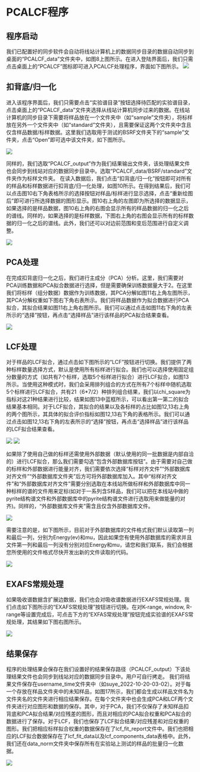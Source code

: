 # PCALCF程序

## 程序启动
我们已配置好的同步软件会自动将线站计算机上的数据同步目录的数据自动同步到桌面的“PCALCF_data”文件夹中，如图8上图所示。在进入登陆界面后，我们只需点击桌面上的“PCALCF”图标即可进入PCALCF处理程序，界面如下图所示。
<img src="../images/launch_xaspca.png" />

## 扣背底/归一化
进入该程序界面后，我们只需要点击“实验谱目录”按钮选择待匹配的实验谱目录，点击桌面上的“PCALCF_data”文件夹选择从线站计算机同步过来的数据。在线站计算机的同步目录下需要将样品放在一个文件夹中（如“sample”文件夹），将标样放在另外一个文件夹中（如“standard”文件夹），且需要保证这两个文件夹中含且仅含样品数据/标样数据。这里我们选取用于测试的BSRF文件夹下的“sample”文件夹，点击“Open”即可选中该文件夹，如下图所示。

<img src="../images/dataselect_pca.png" />

同样的，我们选取“PCALCF_output”作为我们结果输出文件夹，该处理结果文件也会同步到线站对应的数据同步目录中。选取“PCALCF_data/BSRF/standard”文件夹作为标样文件夹。
在读入数据后，我们点击“扣背底/归一化”按钮即可对所有的样品和标样数据进行扣背底/归一化处理，如图10所示。在得到结果后，我们可以点击图10右下角表格所示的选择按钮对样品/标样进行显示选择，点击“重新绘图后”即可进行所选择数据的图形显示。图10右上角的左图即为所选择的数据显示，如果选择的是样品数据，图10右上角的右图会显示所有的样品数据的归一化之后的谱线。同样的，如果选择的是标样数据，下图右上角的右图会显示所有的标样数据的归一化之后的谱线。此外，我们还可以对边前范围和变后范围进行自定义调整。

<img src="../images/workflow_xaspcanor.png" />

## PCA处理
在完成扣背底归一化之后，我们进行主成分（PCA）分析。这里，我们需要对PCA训练数据和PCA拟合数据进行选择，但是需要确保训练数据量大于2。在这里我们将标样（组分数据）数据作为训练数据，其PCA分解如图11右上角左图所示，其PCA分解权重如下图右下角右表所示。我们将样品数据作为拟合数据进行PCA拟合，其拟合结果如图11右上角右图所示。我们可以通过点击如图11右下角的左表所示的“选择”按钮，再点击“选择样品”进行该样品的PCA拟合结果查看。


<img src="../images/workflow_xaspca.png" />

## LCF处理
对于样品的LCF拟合，通过点击如下图所示的“LCF”按钮进行切换。我们提供了两种标样数量选择方式，默认是使用所有标样进行拟合。我们也可以选择使用固定组分数量的方式（如共有7个标样，选取5个标样进行拟合）进行LCF拟合，如图13所示。当使用这种模式时，我们会采用排列组合的方式在所有7个标样中随机选取5个标样进行LCF拟合，共有21（6*7/2）种排列组合结果，我们以chi_square为指标对这21种结果进行比较，结果如图13中蓝框所示，可以看出第一第二的拟合结果基本相同。对于LCF拟合，其拟合的结果以及各标样的占比如图12,13右上角的两个图所示，其具体的拟合评价指标如图12,13右下角的表格所示。我们可以通过点击如图12,13右下角的左表所示的“选择”按钮，再点击“选择样品”进行该样品的LCF拟合结果查看。

<img src="../images/workflow_xaslcfall.png" />


<img src="../images/workflow_xaslcfspec.png" />

如果除了使用自己做的标样还需使用外部数据（默认使用的同一批数据是内部自洽的）进行LCF拟合，那么我们需要勾选“包含外部数据库按钮”。由于需要对自己做的标样和外部数据进行能量对齐，我们需要依次选择“标样对齐文件”“外部数据库对齐文件”“外部数据库文件夹”后方可将外部数据库加入。其中“标样对齐文件”和“外部数据库对齐文件”需要分别选取在本线站所做标样和外部数据库中同一种标样的谱的文件用来定标(如对于一系列含S样品，我们可以把在本线站中做的pyrite结构谱文件和外部数据库中的pyrite结构谱文件进行选取用来做能量的对齐)。同样的，“外部数据库文件夹”需含且仅含外部数据库文件。

<img src="../images/workflow_xaslcfexternal.png" />


需要注意的是，如下图所示，目前对于外部数据库的文件格式我们默认读取第一列和最后一列，分别为Energy(ev)和mu，因此如果您有使用外部数据库的需求并且文件第一列和最后一列没有分别对应Energy和mu，请您和我们联系，我们会根据您所使用的文件格式尽快开发出新的文件读取的代码。

<img src="../images/workflow_xaslcfexternalformat.png" />


## EXAFS常规处理
如果吸收谱数据含扩展边数据，我们也会对吸收谱数据进行EXAFS常规处理。我们点击如下图所示的“EXAFS常规处理”按钮进行切换。在对K-range, window, R-range等设置完成后，可点击下方的“EXFAS常规处理”按钮完成实验谱的EXAFS常规处理，其结果如下图右图所示。

<img src="../images/workflow_xaslcfeafs.png" />


## 结果保存
程序的处理结果会保存在我们设置好的结果保存路径（PCALCF_output）下该处理结果文件也会同步到线站对应的数据同步目录中。用户可自行拷走。
我们将结果文件保存在username_time文件夹中（如suye_2022-10-20-03-02）。对于每一个存放在样品文件夹中的未知样品，如图17所示，我们都会生成以样品文件名为文件夹名的文件夹进行相应结果保存。在每个文件夹中也会生成PCA和LCF两个文件夹进行对应图形和数据的保存。其中，对于PCA，我们不仅保存了未知样品扣背底和PCA拟合结果/对应残差的图形，而且对相应的PCA拟合权重和PCA拟合的数据进行了保存。对于LCF，我们也保存了LCF拟合结果/对应残差和对应权重的图形。我们把相应标样拟合权重的数据保存在了lcf_fit_report文件中。我们也把相应的LCF拟合数据保存在了lcf_fit_data以及lcf_components_data表格中。此外，我们还在data_norm文件夹中保存所有在实验站上测试的样品的批量归一化数据。

<img src="../images/save_pcalcf.png" />
